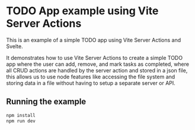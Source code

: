 # TODO App example using Vite Server Actions

This is an example of a simple TODO app using Vite Server Actions and Svelte.

It demonstrates how to use Vite Server Actions to create a simple TODO app where the user can add, remove, and mark
tasks as completed, where all CRUD actions are handled by the server action and stored in a json file, this allows us to
use node features like accessing the file system and storing data in a file without having to setup a separate server or
API.

## Running the example

```bash
npm install
npm run dev
```
